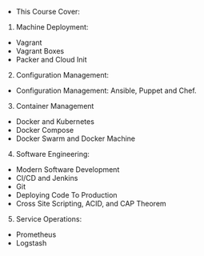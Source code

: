 * This Course Cover:
1. Machine Deployment:
  - Vagrant
  - Vagrant Boxes
  - Packer and Cloud Init
2. Configuration Management:
  - Configuration Management: Ansible, Puppet and Chef.
3. Container Management
  - Docker and Kubernetes
  - Docker Compose
  - Docker Swarm and Docker Machine 
4. Software Engineering:
  - Modern Software Development
  - CI/CD and Jenkins
  - Git
  - Deploying Code To Production
  - Cross Site Scripting, ACID, and CAP Theorem
5. Service Operations:
  - Prometheus
  - Logstash